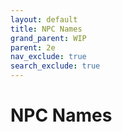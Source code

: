 ```yaml
---
layout: default
title: NPC Names
grand_parent: WIP
parent: 2e 
nav_exclude: true
search_exclude: true
---
```


# NPC Names



